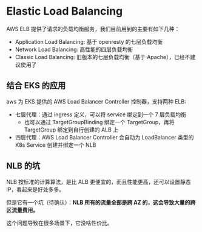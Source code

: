 # Elastic Load Balancing

AWS ELB 提供了请求的负载均衡服务，我们目前用到的主要有如下几种：

- Application Load Balancing: 基于 openresty 的七层负载均衡
- Network Load Balancing: 高性能的四层负载均衡
- Classic Load Balancing: 旧版本的七层负载均衡（基于 Apache），已经不建议使用了


## 结合 EKS 的应用

aws 为 EKS 提供的 AWS Load Balancer Controller 控制器，支持两种 ELB:

- 七层代理：通过 ingress 定义，可以将 service 绑定到一个 7 层负载均衡
  - 也可以通过 TargetGroupBinding 绑定一个 TargetGroup，再将 TargetGroup 绑定到自行创建的 ALB 上
- 四层代理：AWS Load Balancer Controller 会自动为 LoadBalancer 类型的 K8s Service 创建并绑定一个 NLB


## NLB 的坑

NLB 按标准的计算算法，是比 ALB 更便宜的，而且性能更高，还可以设置静态 IP，看起来是好处多多。

但是它有一个坑（待确认）：**NLB 所有的流量全部是跨 AZ 的，这会导致大量的跨区流量费用。**

这个问题导致在很多场景下，它没啥性价比。

